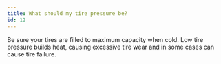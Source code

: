 ```yaml
---
title: What should my tire pressure be?
id: 12
---
```

Be sure your tires are filled to maximum capacity when cold. Low tire pressure builds heat, causing excessive tire wear and in some cases can cause tire failure.
